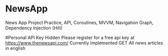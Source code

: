 # NewsApp
 News App Project Practice, API, Coroutines, MVVM, Navigation Graph, Dependency Injection (Hilt)

 #Personal API Key Hidden
 Please register for a free api key at https://www.thenewsapi.com/
 Currently implemented GET All news articles in english
